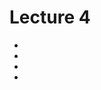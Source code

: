 # Lecture 4
-  <a href= "#1"></a>
-  <a href= "#2"></a>
-  <a href= "#3"></a>
-  <a href= "#4"></a>


<h2 id="1"></h2>
